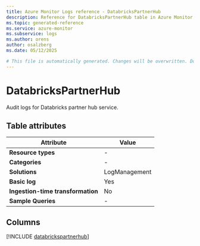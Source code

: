 ```yaml
---
title: Azure Monitor Logs reference - DatabricksPartnerHub
description: Reference for DatabricksPartnerHub table in Azure Monitor Logs.
ms.topic: generated-reference
ms.service: azure-monitor
ms.subservice: logs
ms.author: orens
author: osalzberg
ms.date: 05/12/2025

# This file is automatically generated. Changes will be overwritten. Do not change this file directly.
---
```


# DatabricksPartnerHub

Audit logs for Databricks partner hub service.


## Table attributes

|Attribute|Value|
|---|---|
|**Resource types**|-|
|**Categories**|-|
|**Solutions**| LogManagement|
|**Basic log**|Yes|
|**Ingestion-time transformation**|No|
|**Sample Queries**|-|



## Columns
  
[!INCLUDE [databrickspartnerhub](~/reusable-content/ce-skilling/azure/includes/azure-monitor/reference/tables/databrickspartnerhub-include.md)]
